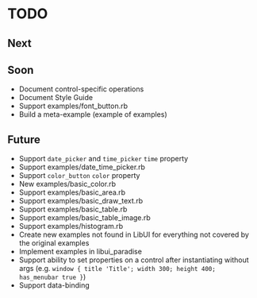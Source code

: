 # TODO

## Next

## Soon

- Document control-specific operations
- Document Style Guide
- Support examples/font_button.rb
- Build a meta-example (example of examples)

## Future

- Support `date_picker` and `time_picker` `time` property
- Support examples/date_time_picker.rb
- Support `color_button` `color` property
- New examples/basic_color.rb
- Support examples/basic_area.rb
- Support examples/basic_draw_text.rb
- Support examples/basic_table.rb
- Support examples/basic_table_image.rb
- Support examples/histogram.rb
- Create new examples not found in LibUI for everything not covered by the original examples
- Implement examples in libui_paradise
- Support ability to set properties on a control after instantiating without args (e.g. `window { title 'Title'; width 300; height 400; has_menubar true }`)
- Support data-binding
